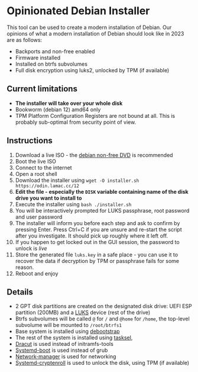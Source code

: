 # Opinionated Debian Installer

This tool can be used to create a modern installation of Debian. Our opinions of what a modern installation of Debian should look like in 2023 are as follows:

 - Backports and non-free enabled
 - Firmware installed
 - Installed on btrfs subvolumes
 - Full disk encryption using luks2, unlocked by TPM (if available)
  
## Current limitations

 - **The installer will take over your whole disk**
 - Bookworm (debian 12) amd64 only
 - TPM Platform Configuration Registers are not bound at all. This is probably sub-optimal from security point of view.

## Instructions
 
 1. Download a live ISO - the [debian non-free DVD](https://cdimage.debian.org/cdimage/unofficial/non-free/cd-including-firmware/current-live/amd64/iso-hybrid/) is recommended
 2. Boot the live ISO
 3. Connect to the internet
 4. Open a root shell
 5. Download the installer using `wget -O installer.sh https://odin.lamac.cc/12`
 6. **Edit the file - especially the `DISK` variable containing name of the disk drive you want to install to**
 7. Execute the installer using `bash ./installer.sh`
 8. You will be interactively prompted for LUKS passphrase, root password and user password
 9. The installer will inform you before each step and ask to confirm by pressing Enter. Press Ctrl+C if you are unsure and re-start the script after you investigate. It should pick up roughly where it left off. 
 10. If you happen to get locked out in the GUI session, the password to unlock is _live_
 11. Store the generated file `luks.key` in a safe place - you can use it to recover the data if decryption by TPM or passphrase fails for some reason.
 12. Reboot and enjoy

## Details

- 2 GPT disk partitions are created on the designated disk drive: UEFI ESP partition (200MB) and a [LUKS](https://cryptsetup-team.pages.debian.net/cryptsetup/README.Debian.html) device (rest of the drive)
- Btrfs subvolumes will be called `@` for `/` and `@home` for `/home`, the top-level subvolume will be mounted to `/root/btrfs1`
- Base system is installed using [debootstrap](https://wiki.debian.org/Debootstrap)
- The rest of the system is installed using [tasksel](https://wiki.debian.org/tasksel),
- [Dracut](https://github.com/dracutdevs/dracut/wiki/) is used instead of initramfs-tools
- [Systemd-boot](https://www.freedesktop.org/wiki/Software/systemd/systemd-boot/) is used instead of grub
- [Network-manager](https://wiki.debian.org/NetworkManager) is used for networking
- [Systemd-cryptenroll](https://www.freedesktop.org/software/systemd/man/systemd-cryptenroll.html#--tpm2-device=PATH) is used to unlock the disk, using TPM (if available)
